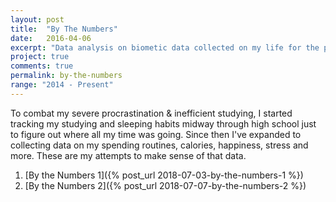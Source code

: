 ```yaml
---
layout: post
title:  "By The Numbers"
date:   2016-04-06
excerpt: "Data analysis on biometic data collected on my life for the past 4 years."
project: true
comments: true
permalink: by-the-numbers
range: "2014 - Present" 
---
```


To combat my severe procrastination & inefficient studying, I started tracking my studying and sleeping habits midway through high school just to figure out where all my time was going.  Since then I've expanded to collecting data on my spending routines, calories, happiness, stress and more.  These are my attempts to make sense of that data. 

1. [By the Numbers 1]({% post_url 2018-07-03-by-the-numbers-1 %})
1. [By the Numbers 2]({% post_url 2018-07-07-by-the-numbers-2 %})

<!-- Long version:  
and perhaps uncover new patterns I didn't know about myself.  
stuff about sculpting? 
Fun things I discovered? 
-->